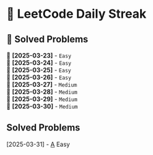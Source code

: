 # 🚀 LeetCode Daily Streak

## 📌 Solved Problems
📌 **[2025-03-23]** - [](LeetCode/Easy/2025-03-23/README.md) `Easy`  
📌 **[2025-03-24]** - [](LeetCode/Easy/2025-03-24/README.md) `Easy`  
📌 **[2025-03-25]** - [](LeetCode/Easy/2025-03-25/README.md) `Easy`  
📌 **[2025-03-26]** - [](LeetCode/Easy/2025-03-26/README.md) `Easy`  
📌 **[2025-03-27]** - [](LeetCode/Medium/2025-03-27/README.md) `Medium`  
📌 **[2025-03-28]** - [](LeetCode/Medium/2025-03-28/README.md) `Medium`  
📌 **[2025-03-29]** - [](LeetCode/Medium/2025-03-29/README.md) `Medium`  
📌 **[2025-03-30]** - [](LeetCode/Medium/2025-03-30/README.md) `Medium`  


## Solved Problems
[2025-03-31] - [A](LeetCode/Easy/2025-03-31/README.md) Easy
